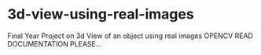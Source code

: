 ﻿# 3d-view-using-real-images
Final Year Project on 3d View of an object using real images OPENCV
READ DOCUMENTATION PLEASE...

